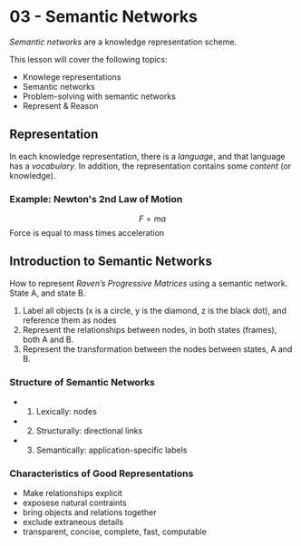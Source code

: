 # 03 - Semantic Networks

*Semantic networks* are a knowledge representation scheme. 

This lesson will cover the following topics:

- Knowlege representations
- Semantic networks
- Problem-solving with semantic networks
- Represent & Reason

## Representation

In each knowledge representation, there is a *language*, and that language has a *vocabulary*. In addition, the representation contains some *content* (or knowledge). 

### Example: Newton's 2nd Law of Motion

$$ F = ma $$
Force is equal to mass times acceleration

## Introduction to Semantic Networks

How to represent *Raven’s Progressive Matrices* using a semantic network.
State A, and state B.
1. Label all objects (x is a circle, y is the diamond, z is the black dot), and reference them as nodes
2. Represent the relationships between nodes, in both states (frames), both A and B.
3. Represent the transformation between the nodes between states, A and B.

### Structure of Semantic Networks

- 1. Lexically: nodes
- 2. Structurally: directional links
- 3. Semantically: application-specific labels

### Characteristics of Good Representations

- Make relationships explicit
- exposese natural contraints
- bring objects and relations together
- exclude extraneous details
- transparent, concise, complete, fast, computable

